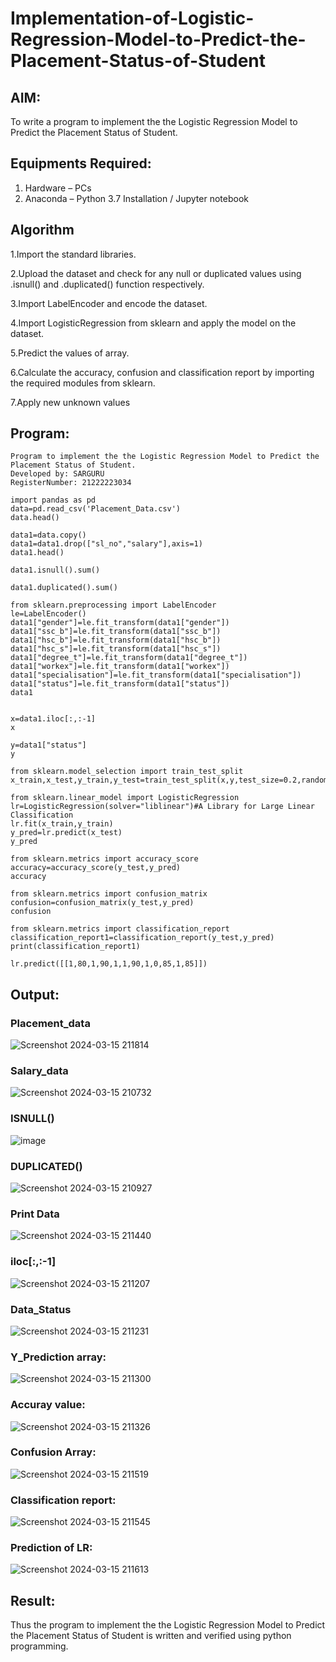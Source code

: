 # Implementation-of-Logistic-Regression-Model-to-Predict-the-Placement-Status-of-Student

## AIM:
To write a program to implement the the Logistic Regression Model to Predict the Placement Status of Student.

## Equipments Required:
1. Hardware – PCs
2. Anaconda – Python 3.7 Installation / Jupyter notebook

## Algorithm

1.Import the standard libraries.

2.Upload the dataset and check for any null or duplicated values using .isnull() and .duplicated() function respectively.

3.Import LabelEncoder and encode the dataset.

4.Import LogisticRegression from sklearn and apply the model on the dataset.

5.Predict the values of array.

6.Calculate the accuracy, confusion and classification report by importing the required modules from sklearn.

7.Apply new unknown values

## Program:
```
Program to implement the the Logistic Regression Model to Predict the Placement Status of Student.
Developed by: SARGURU 
RegisterNumber: 21222223034
```
```
import pandas as pd
data=pd.read_csv('Placement_Data.csv')
data.head()

data1=data.copy()
data1=data1.drop(["sl_no","salary"],axis=1)
data1.head()

data1.isnull().sum()

data1.duplicated().sum()

from sklearn.preprocessing import LabelEncoder
le=LabelEncoder()
data1["gender"]=le.fit_transform(data1["gender"])
data1["ssc_b"]=le.fit_transform(data1["ssc_b"])
data1["hsc_b"]=le.fit_transform(data1["hsc_b"])
data1["hsc_s"]=le.fit_transform(data1["hsc_s"])
data1["degree_t"]=le.fit_transform(data1["degree_t"])
data1["workex"]=le.fit_transform(data1["workex"])
data1["specialisation"]=le.fit_transform(data1["specialisation"])
data1["status"]=le.fit_transform(data1["status"])
data1


x=data1.iloc[:,:-1]
x

y=data1["status"]
y

from sklearn.model_selection import train_test_split
x_train,x_test,y_train,y_test=train_test_split(x,y,test_size=0.2,random_state=0)

from sklearn.linear_model import LogisticRegression
lr=LogisticRegression(solver="liblinear")#A Library for Large Linear Classification
lr.fit(x_train,y_train)
y_pred=lr.predict(x_test)
y_pred

from sklearn.metrics import accuracy_score
accuracy=accuracy_score(y_test,y_pred)
accuracy

from sklearn.metrics import confusion_matrix
confusion=confusion_matrix(y_test,y_pred)
confusion

from sklearn.metrics import classification_report
classification_report1=classification_report(y_test,y_pred)
print(classification_report1)

lr.predict([[1,80,1,90,1,1,90,1,0,85,1,85]])
```

## Output:
### Placement_data

![Screenshot 2024-03-15 211814](https://github.com/DEVADARSHAN2/Implementation-of-Logistic-Regression-Model-to-Predict-the-Placement-Status-of-Student/assets/119432150/8b60556e-1836-4040-9641-64dec989a7e9)


### Salary_data
![Screenshot 2024-03-15 210732](https://github.com/DEVADARSHAN2/Implementation-of-Logistic-Regression-Model-to-Predict-the-Placement-Status-of-Student/assets/119432150/24a76033-f13f-4447-972d-8214f814ab44)

### ISNULL()
![image](https://github.com/DEVADARSHAN2/Implementation-of-Logistic-Regression-Model-to-Predict-the-Placement-Status-of-Student/assets/119432150/39949634-5b22-432c-8637-3a04527145d0)

### DUPLICATED()
![Screenshot 2024-03-15 210927](https://github.com/DEVADARSHAN2/Implementation-of-Logistic-Regression-Model-to-Predict-the-Placement-Status-of-Student/assets/119432150/be4a4686-74a4-4868-b5e3-e9d26b99edbc)

### Print Data
![Screenshot 2024-03-15 211440](https://github.com/DEVADARSHAN2/Implementation-of-Logistic-Regression-Model-to-Predict-the-Placement-Status-of-Student/assets/119432150/5f2d84c4-b065-4cc4-85e8-8fd388af4767)

### iloc[:,:-1]
![Screenshot 2024-03-15 211207](https://github.com/DEVADARSHAN2/Implementation-of-Logistic-Regression-Model-to-Predict-the-Placement-Status-of-Student/assets/119432150/97b2ca25-5ee4-40af-8751-ef19b496a6a8)

### Data_Status
![Screenshot 2024-03-15 211231](https://github.com/DEVADARSHAN2/Implementation-of-Logistic-Regression-Model-to-Predict-the-Placement-Status-of-Student/assets/119432150/d5e101c3-0631-4180-aeea-8d8dcc2c0c3d)

### Y_Prediction array:
![Screenshot 2024-03-15 211300](https://github.com/DEVADARSHAN2/Implementation-of-Logistic-Regression-Model-to-Predict-the-Placement-Status-of-Student/assets/119432150/3bc1e362-4b02-418c-baaf-e8816550eca5)

### Accuray value:
![Screenshot 2024-03-15 211326](https://github.com/DEVADARSHAN2/Implementation-of-Logistic-Regression-Model-to-Predict-the-Placement-Status-of-Student/assets/119432150/fc0ecbe7-41eb-40eb-bc0e-8def63527700)

### Confusion Array:
![Screenshot 2024-03-15 211519](https://github.com/DEVADARSHAN2/Implementation-of-Logistic-Regression-Model-to-Predict-the-Placement-Status-of-Student/assets/119432150/f381506f-d736-4d2f-8755-1a139dde3ec6)

### Classification report:
![Screenshot 2024-03-15 211545](https://github.com/DEVADARSHAN2/Implementation-of-Logistic-Regression-Model-to-Predict-the-Placement-Status-of-Student/assets/119432150/83e9c53e-2349-485e-b0f9-c814786e6931)

### Prediction of LR:
![Screenshot 2024-03-15 211613](https://github.com/DEVADARSHAN2/Implementation-of-Logistic-Regression-Model-to-Predict-the-Placement-Status-of-Student/assets/119432150/b3834679-b1c1-4d5d-b10f-b97d7a8f3b64)


## Result:
Thus the program to implement the the Logistic Regression Model to Predict the Placement Status of Student is written and verified using python programming.
